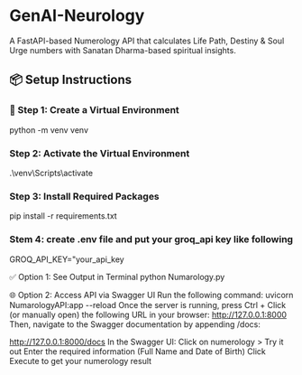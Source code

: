 # GenAI-Neurology
A FastAPI-based Numerology API that calculates Life Path, Destiny &amp; Soul Urge numbers with Sanatan Dharma-based spiritual insights.

## 📦 Setup Instructions

### 🔹 Step 1: Create a Virtual Environment
python -m venv venv

### Step 2: Activate the Virtual Environment
.\venv\Scripts\activate

### Step 3: Install Required Packages
pip install -r requirements.txt

### Stem 4: create .env file and put your groq_api key like following
GROQ_API_KEY="your_api_key

✅ Option 1: See Output in Terminal
python Numarology.py

🌐 Option 2: Access API via Swagger UI
Run the following command:
uvicorn NumarologyAPI:app --reload
Once the server is running, press Ctrl + Click (or manually open) the following URL in your browser:
http://127.0.0.1:8000
Then, navigate to the Swagger documentation by appending /docs:

http://127.0.0.1:8000/docs
In the Swagger UI:
Click on numerology > Try it out
Enter the required information (Full Name and Date of Birth)
Click Execute to get your numerology result


